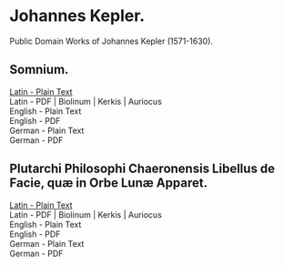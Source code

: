 # Johannes Kepler.

Public Domain Works of Johannes Kepler (1571-1630).

## Somnium.

[Latin - Plain Text](somnium/full-text-latin.md)  
Latin - PDF | Biolinum | Kerkis | Auriocus  
English - Plain Text  
English - PDF  
German - Plain Text  
German - PDF  

## Plutarchi Philosophi Chaeronensis Libellus de Facie, quæ in Orbe Lunæ Apparet.

[Latin - Plain Text](plutarchi-libellus-facie-orbe-lunae-apparet/full-text-latin.md)  
Latin - PDF | Biolinum | Kerkis | Auriocus  
English - Plain Text  
English - PDF  
German - Plain Text  
German - PDF  
